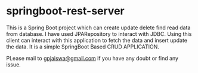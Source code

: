 # springboot-rest-server
This is a Spring Boot project which can create update delete find read data from database. I have used JPARepository to interact with JDBC. 
Using this client can interact with this application to fetch the data and insert update the data.
It is a simple SpringBoot Based CRUD APPLICATION. 

PLease mail to gpjaiswa@gmail.com if you have any doubt or find any issue.
